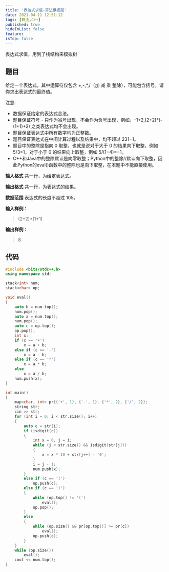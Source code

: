 ```yaml
---
title: '表达式求值-算法模板题'
date: 2021-04-11 12:51:12
tags: [算法,C++]
published: true
hideInList: false
feature: 
isTop: false
---
```


表达式求值，用到了栈结构来模拟树

<!--more-->

## 题目

给定一个表达式，其中运算符仅包含 +,-,*,/（加 减 乘 整除），可能包含括号，请你求出表达式的最终值。

注意:

- 数据保证给定的表达式合法。
- 题目保证符号 - 只作为减号出现，不会作为负号出现，例如，-1+2,(2+2)*(-(1+1)+2) 之类表达式均不会出现。
- 题目保证表达式中所有数字均为正整数。
- 题目保证表达式在中间计算过程以及结果中，均不超过 231−1。
- 题目中的整除是指向 0 取整，也就是说对于大于 0 的结果向下取整，例如 5/3=1，对于小于 0 的结果向上取整，例如 5/(1−4)=−1。
- C++和Java中的整除默认是向零取整；Python中的整除//默认向下取整，因此Python的eval()函数中的整除也是向下取整，在本题中不能直接使用。

**输入格式**
共一行，为给定表达式。

**输出格式**
共一行，为表达式的结果。

**数据范围**
表达式的长度不超过 105。

**输入样例：**
> (2+2)*(1+1)

**输出样例：**
> 8

## 代码

```c++
#include <bits/stdc++.h>
using namespace std;

stack<int> num;
stack<char> op;

void eval()
{
    auto b = num.top();
    num.pop();
    auto a = num.top();
    num.pop();
    auto c = op.top();
    op.pop();
    int x;
    if (c == '+')
        x = a + b;
    else if (c == '-')
        x = a - b;
    else if (c == '*')
        x = a * b;
    else
        x = a / b;
    num.push(x);
}

int main()
{
    map<char, int> pr{{'+', 1}, {'-', 1}, {'*', 2}, {'/', 2}};
    string str;
    cin >> str;
    for (int i = 0; i < str.size(); i++)
    {
        auto c = str[i];
        if (isdigit(c))
        {
            int x = 0, j = i;
            while (j < str.size() && isdigit(str[j]))
            {
                x = x * 10 + str[j++] - '0';
            }
            i = j - 1;
            num.push(x);
        }
        else if (c == '(')
            op.push(c);
        else if (c == ')')
        {
            while (op.top() != '(')
                eval();
            op.pop();
        }
        else
        {
            while (op.size() && pr[op.top()] >= pr[c])
                eval();
            op.push(c);
        }
    }
    while (op.size())
        eval();
    cout << num.top();
}
```
